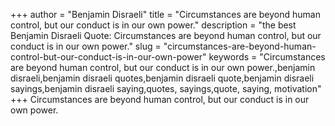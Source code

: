 +++
author = "Benjamin Disraeli"
title = "Circumstances are beyond human control, but our conduct is in our own power."
description = "the best Benjamin Disraeli Quote: Circumstances are beyond human control, but our conduct is in our own power."
slug = "circumstances-are-beyond-human-control-but-our-conduct-is-in-our-own-power"
keywords = "Circumstances are beyond human control, but our conduct is in our own power.,benjamin disraeli,benjamin disraeli quotes,benjamin disraeli quote,benjamin disraeli sayings,benjamin disraeli saying,quotes, sayings,quote, saying, motivation"
+++
Circumstances are beyond human control, but our conduct is in our own power.
